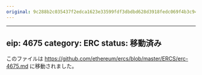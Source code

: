 ```yaml
---
original: 9c288b2c035437f2edca1623e33599fdf3dbdbd628d3918fedc069f4b3c94423
---
```


---
eip: 4675
category: ERC
status: 移動済み
---

このファイルは https://github.com/ethereum/ercs/blob/master/ERCS/erc-4675.md に移動されました。